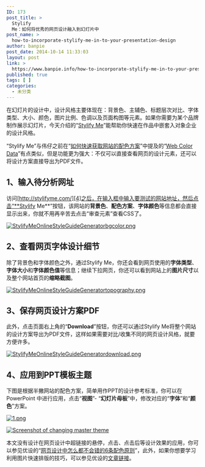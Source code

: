 ```yaml
---
ID: 173
post_title: >
  Stylify
  Me：如何将优秀的网页设计融入到幻灯片中
post_name: >
  how-to-incorporate-stylify-me-in-to-your-presentation-design
author: banpie
post_date: 2014-10-14 11:33:03
layout: post
link: >
  https://www.banpie.info/how-to-incorporate-stylify-me-in-to-your-presentation-design/
published: true
tags: [ ]
categories:
  - 未分类
---
```

在幻灯片的设计中，设计风格主要体现在：背景色、主辅色、标题层次对比、字体类型、大小、颜色，图片比例、色调以及页面构图等元素。如果你需要为某个品牌制作展示幻灯片，今天介绍的“[Stylify Me][1]”能帮助你快速在作品中嵌套入对象企业的设计风格。

“Stylify Me”与伟仔之前在“[如何快速获取网站的配色方案][2]”中提及的“[Web Color Data][3]”有点类似，但是功能更为强大：不仅可以直接查看网页的设计元素，还可以将设计方案直接导出为PDF文件。

## 1、输入待分析网址

访问[http://stylifyme.com/][4]之后，在输入框中输入要测试的网站地址，然后点击“**Stylify Me**”按钮，该网站的**背景色**、**配色方案**、**字体颜色**等信息都会直接显示出来，你就不用再辛苦去点击“审查元素”查看CSS了。

[![StylifyMeOnlineStyleGuideGeneratorbgcolor.png][5]][5]

## 2、查看网页字体设计细节

除了背景色和字体颜色之外，通过Stylify Me，你还会看到网页使用的**字体类型**、**字体大小**和**字体颜色值**等信息；继续下拉网页，你还可以看到网站上的**图片尺寸**以及整个网站首页的**缩略截图**。

[![StylifyMeOnlineStyleGuideGeneratortopography.png][6]][6]

## 3、保存网页设计方案PDF

此外，点击页面右上角的“**Download**”按钮，你还可以通过Stylify Me将整个网站的设计方案导出为PDF文件，这样如果需要对比/收集不同的网页设计风格，就要方便许多。

[![StylifyMeOnlineStyleGuideGeneratordownload.png][7]][7]

## 4、应用到PPT模板主题

下图是根据半撇网站的配色方案，简单用作PPT的设计参考标准，你可以在PowerPoint 中进行应用，点击“**视图**”- “**幻灯片母板**”中，修改对应的“**字体**”和“**颜色**”方案。

[![1.png][8]][8]

[![Screenshot of changing master theme][9]][10]

本文没有设计在网页设计中超链接的悬停，点击、点击后等设计效果的应用，你可以参见优设的“[网页设计中怎么都不会错的6条配色原则][11]”，此外，如果你想要学习利用图片快速排版的技巧，可以参见优设的[文章链接][12]。

 [1]: http://stylifyme.com/
 [2]: http://7arnhx.com1.z0.glb.clouddn.com/how-to-get-web-color-scheme/ "如何快速获取网站的配色方案"
 [3]: http://webcolourdata.com/
 [4]: http://stylifyme.com/ "http://stylifyme.com/"
 [5]: http://7arnhx.com1.z0.glb.clouddn.com/wp-content/uploads/2014/10/StylifyMeOnlineStyleGuideGeneratorbgcolor.png
 [6]: http://7arnhx.com1.z0.glb.clouddn.com/wp-content/uploads/2014/10/StylifyMeOnlineStyleGuideGeneratortopography.png
 [7]: http://7arnhx.com1.z0.glb.clouddn.com/wp-content/uploads/2014/10/StylifyMeOnlineStyleGuideGeneratordownload.png
 [8]: http://7arnhx.com1.z0.glb.clouddn.com/wp-content/uploads/2014/10/1.png
 [9]: http://7arnhx.com1.z0.glb.clouddn.com/wp-content/uploads/2014/10/Screenshotofchangingmastertheme_thumb.png "Screenshot of changing master theme"
 [10]: http://7arnhx.com1.z0.glb.clouddn.com/wp-content/uploads/2014/10/Screenshotofchangingmastertheme.png
 [11]: http://www.uisdc.com/6-rules-webdesign-color
 [12]: http://www.uisdc.com/make-photo-professional